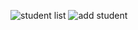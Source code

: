 
![student list](https://user-images.githubusercontent.com/90717512/153740396-7961ac0e-d5b2-4c10-8576-25aa617cceb7.png)
![add student](https://user-images.githubusercontent.com/90717512/153740399-5263540a-3dd2-4d4a-8185-ff7aad197470.png)
